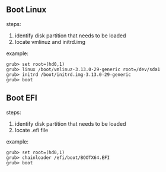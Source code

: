 ## Boot Linux
steps:
1. identify disk partition that needs to be loaded
2. locate vmlinuz and initrd.img

example:
```
grub> set root=(hd0,1)
grub> linux /boot/vmlinuz-3.13.0-29-generic root=/dev/sda1
grub> initrd /boot/initrd.img-3.13.0-29-generic
grub> boot
```


## Boot EFI
steps:
1. identify disk partition that needs to be loaded
2. locate .efi file

example:
```
grub> set root=(hd0,1)
grub> chainloader /efi/boot/BOOTX64.EFI
grub> boot
```
